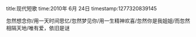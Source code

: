 title:现代短歌
time:2010年 6月 24日
timestamp:1277320839145

忽然想念你/用一天时间思忆/忽然梦见你/用一生精神欢喜/忽然你是我姐姐/而忽然相隔天地/唯有爱，依旧是谜